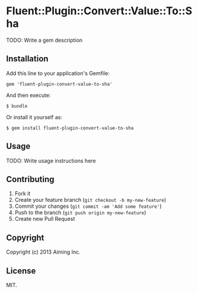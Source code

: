 # Fluent::Plugin::Convert::Value::To::Sha

TODO: Write a gem description

## Installation

Add this line to your application's Gemfile:

    gem 'fluent-plugin-convert-value-to-sha'

And then execute:

    $ bundle

Or install it yourself as:

    $ gem install fluent-plugin-convert-value-to-sha

## Usage

TODO: Write usage instructions here

## Contributing

1. Fork it
2. Create your feature branch (`git checkout -b my-new-feature`)
3. Commit your changes (`git commit -am 'Add some feature'`)
4. Push to the branch (`git push origin my-new-feature`)
5. Create new Pull Request

## Copyright

Copyright (c) 2013 Aiming Inc.

## License

MIT.
